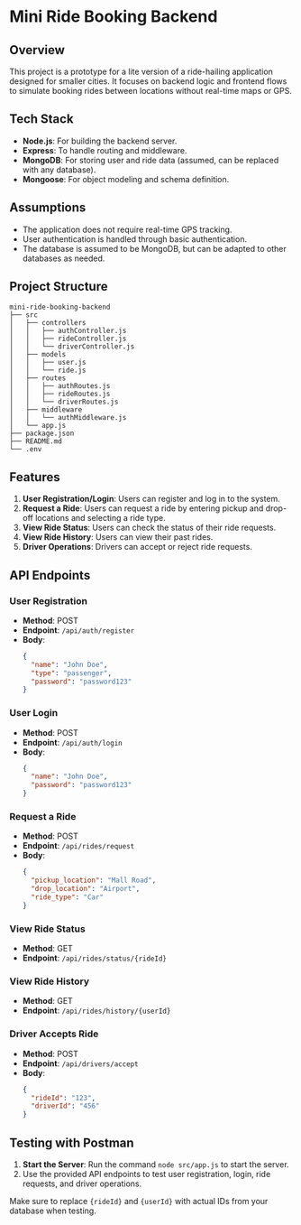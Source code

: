 # Mini Ride Booking Backend

## Overview
This project is a prototype for a lite version of a ride-hailing application designed for smaller cities. It focuses on backend logic and frontend flows to simulate booking rides between locations without real-time maps or GPS.

## Tech Stack
- **Node.js**: For building the backend server.
- **Express**: To handle routing and middleware.
- **MongoDB**: For storing user and ride data (assumed, can be replaced with any database).
- **Mongoose**: For object modeling and schema definition.

## Assumptions
- The application does not require real-time GPS tracking.
- User authentication is handled through basic authentication.
- The database is assumed to be MongoDB, but can be adapted to other databases as needed.

## Project Structure
```
mini-ride-booking-backend
├── src
│   ├── controllers
│   │   ├── authController.js
│   │   ├── rideController.js
│   │   └── driverController.js
│   ├── models
│   │   ├── user.js
│   │   └── ride.js
│   ├── routes
│   │   ├── authRoutes.js
│   │   ├── rideRoutes.js
│   │   └── driverRoutes.js
│   ├── middleware
│   │   └── authMiddleware.js
│   └── app.js
├── package.json
├── README.md
└── .env
```

## Features
1. **User Registration/Login**: Users can register and log in to the system.
2. **Request a Ride**: Users can request a ride by entering pickup and drop-off locations and selecting a ride type.
3. **View Ride Status**: Users can check the status of their ride requests.
4. **View Ride History**: Users can view their past rides.
5. **Driver Operations**: Drivers can accept or reject ride requests.

## API Endpoints
### User Registration
- **Method**: POST
- **Endpoint**: `/api/auth/register`
- **Body**:
  ```json
  {
    "name": "John Doe",
    "type": "passenger",
    "password": "password123"
  }
  ```

### User Login
- **Method**: POST
- **Endpoint**: `/api/auth/login`
- **Body**:
  ```json
  {
    "name": "John Doe",
    "password": "password123"
  }
  ```

### Request a Ride
- **Method**: POST
- **Endpoint**: `/api/rides/request`
- **Body**:
  ```json
  {
    "pickup_location": "Mall Road",
    "drop_location": "Airport",
    "ride_type": "Car"
  }
  ```

### View Ride Status
- **Method**: GET
- **Endpoint**: `/api/rides/status/{rideId}`

### View Ride History
- **Method**: GET
- **Endpoint**: `/api/rides/history/{userId}`

### Driver Accepts Ride
- **Method**: POST
- **Endpoint**: `/api/drivers/accept`
- **Body**:
  ```json
  {
    "rideId": "123",
    "driverId": "456"
  }
  ```

## Testing with Postman
1. **Start the Server**: Run the command `node src/app.js` to start the server.
2. Use the provided API endpoints to test user registration, login, ride requests, and driver operations.

Make sure to replace `{rideId}` and `{userId}` with actual IDs from your database when testing.
